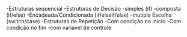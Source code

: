 -Estruturas sequencial
-Estruturas de Decisão
  -simples (if)
  -composta (if/else)
  -Encadeada/Condicionada (if/elseif/else)
  -mutipla Escolha (switch/case)
-Estruturas de Repetição
  -Com condição no inicio
  -Com condição no fim
  -com variavel de controle
